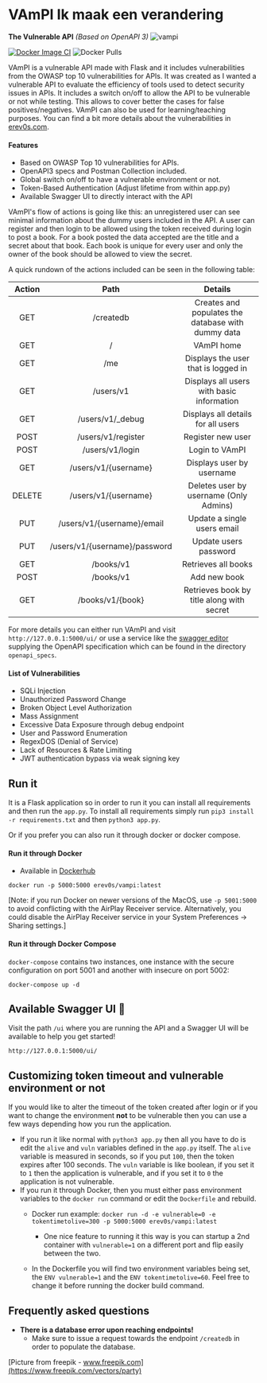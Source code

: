 # VAmPI Ik maak een verandering
**The Vulnerable API** *(Based on OpenAPI 3)*
![vampi](https://i.imgur.com/zR0quKf.jpg)

[![Docker Image CI](https://github.com/erev0s/VAmPI/actions/workflows/docker-image.yml/badge.svg)](https://github.com/erev0s/VAmPI/actions/workflows/docker-image.yml) ![Docker Pulls](https://img.shields.io/docker/pulls/erev0s/vampi)


VAmPI is a vulnerable API made with Flask and it includes vulnerabilities from the OWASP top 10 vulnerabilities for APIs. It was created as I wanted a vulnerable API to evaluate the efficiency of tools used to detect security issues in APIs. It includes a switch on/off to allow the API to be vulnerable or not while testing. This allows to cover better the cases for false positives/negatives. VAmPI can also be used for learning/teaching purposes. You can find a bit more details about the vulnerabilities in [erev0s.com](https://erev0s.com/blog/vampi-vulnerable-api-security-testing/).


#### Features
 - Based on OWASP Top 10 vulnerabilities for APIs.
 - OpenAPI3 specs and Postman Collection included.
 - Global switch on/off to have a vulnerable environment or not.
 - Token-Based Authentication (Adjust lifetime from within app.py)
 - Available Swagger UI to directly interact with the API

VAmPI's flow of actions is going like this: an unregistered user can see minimal information about the dummy users included in the API. A user can register and then login to be allowed using the token received during login to post a book. For a book posted the data accepted are the title and a secret about that book. Each book is unique for every user and only the owner of the book should be allowed to view the secret.

A quick rundown of the actions included can be seen in the following table:

| **Action** |            **Path**           |                     **Details**                    |
|:----------:|:-----------------------------:|:--------------------------------------------------:|
|     GET    |           /createdb           | Creates and populates the database with dummy data |
|     GET    |               /               |                     VAmPI home                     |
|     GET    |               /me             |           Displays the user that is logged in       |
|     GET    |           /users/v1           |      Displays all users with basic information     |
|     GET    |        /users/v1/_debug       |         Displays all details for all users         |
|    POST    |       /users/v1/register      |                  Register new user                 |
|    POST    |        /users/v1/login        |                   Login to VAmPI                   |
|     GET    |      /users/v1/{username}     |              Displays user by username             |
|   DELETE   |      /users/v1/{username}     |       Deletes user by username (Only Admins)       |
|     PUT    |   /users/v1/{username}/email  |             Update a single users email            |
|     PUT    | /users/v1/{username}/password |                Update users password               |
|     GET    |           /books/v1           |                 Retrieves all books                |
|    POST    |           /books/v1           |                    Add new book                    |
|     GET    |        /books/v1/{book}       |      Retrieves book by title along with secret     |

For more details you can either run VAmPI and visit `http://127.0.0.1:5000/ui/` or use a service like the [swagger editor](https://editor.swagger.io) supplying the OpenAPI specification which can be found in the directory `openapi_specs`.


#### List of Vulnerabilities
 - SQLi Injection
 - Unauthorized Password Change
 - Broken Object Level Authorization
 - Mass Assignment
 - Excessive Data Exposure through debug endpoint
 - User and Password Enumeration
 - RegexDOS (Denial of Service)
 - Lack of Resources & Rate Limiting
 - JWT authentication bypass via weak signing key



 ## Run it
It is a Flask application so in order to run it you can install all requirements and then run the `app.py`.
To install all requirements simply run `pip3 install -r requirements.txt` and then `python3 app.py`.

Or if you prefer you can also run it through docker or docker compose.

 #### Run it through Docker

 - Available in [Dockerhub](https://hub.docker.com/r/erev0s/vampi)
~~~~
docker run -p 5000:5000 erev0s/vampi:latest
~~~~

[Note: if you run Docker on newer versions of the MacOS, use `-p 5001:5000` to avoid conflicting with the AirPlay Receiver service. Alternatively, you could disable the AirPlay Receiver service in your System Preferences -> Sharing settings.]

  #### Run it through Docker Compose
`docker-compose` contains two instances, one instance with the secure configuration on port 5001 and another with insecure on port 5002:
~~~~
docker-compose up -d
~~~~

## Available Swagger UI :rocket:
Visit the path `/ui` where you are running the API and a Swagger UI will be available to help you get started!
~~~~
http://127.0.0.1:5000/ui/
~~~~

## Customizing token timeout and vulnerable environment or not
If you would like to alter the timeout of the token created after login or if you want to change the environment **not** to be vulnerable then you can use a few ways depending how you run the application.

 - If you run it like normal with `python3 app.py` then all you have to do is edit the `alive` and `vuln` variables defined in the `app.py` itself. The `alive` variable is measured in seconds, so if you put `100`, then the token expires after 100 seconds. The `vuln` variable is like boolean, if you set it to `1` then the application is vulnerable, and if you set it to `0` the application is not vulnerable.
 - If you run it through Docker, then you must either pass environment variables to the `docker run` command or edit the `Dockerfile` and rebuild. 
   - Docker run example: `docker run -d -e vulnerable=0 -e tokentimetolive=300 -p 5000:5000 erev0s/vampi:latest`
     - One nice feature to running it this way is you can startup a 2nd container with `vulnerable=1` on a different port and flip easily between the two.

   - In the Dockerfile you will find two environment variables being set, the `ENV vulnerable=1` and the `ENV tokentimetolive=60`. Feel free to change it before running the docker build command.


## Frequently asked questions
 - **There is a database error upon reaching endpoints!**
   - Make sure to issue a request towards the endpoint `/createdb` in order to populate the database.

 [Picture from freepik - www.freepik.com](https://www.freepik.com/vectors/party)

